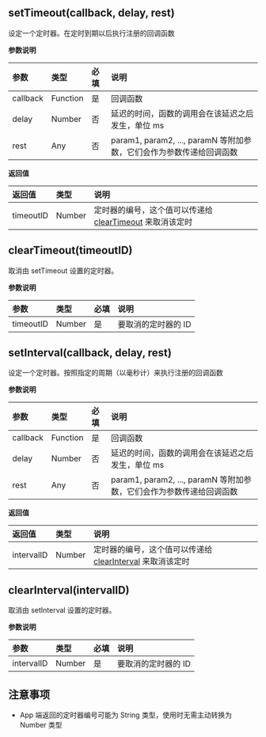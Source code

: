 ## setTimeout(callback, delay, rest)

设定一个定时器。在定时到期以后执行注册的回调函数

**参数说明**

|参数|类型|必填|说明|
|:-|:-|:-|:-|
|callback|Function|是|回调函数|
|delay|Number|否|延迟的时间，函数的调用会在该延迟之后发生，单位 ms|
|rest|Any|否|param1, param2, ..., paramN 等附加参数，它们会作为参数传递给回调函数|


**返回值**

|返回值|类型|说明|
|:-|:-|:-|
|timeoutID|Number|定时器的编号，这个值可以传递给 [clearTimeout](/api/timer?id=cleartimeout) 来取消该定时|

## clearTimeout(timeoutID)

取消由 setTimeout 设置的定时器。

**参数说明**

|参数|类型|必填|说明|
|:-|:-|:-|:-|
|timeoutID|Number|是|要取消的定时器的 ID|


## setInterval(callback, delay, rest)
设定一个定时器。按照指定的周期（以毫秒计）来执行注册的回调函数

**参数说明**

|参数|类型|必填|说明|
|:-|:-|:-|:-|
|callback|Function|是|回调函数|
|delay|Number|否|延迟的时间，函数的调用会在该延迟之后发生，单位 ms|
|rest|Any|否|param1, param2, ..., paramN 等附加参数，它们会作为参数传递给回调函数|


**返回值**

|返回值|类型|说明|
|:-|:-|:-|
|intervalID|Number|定时器的编号，这个值可以传递给 [clearInterval](/api/timer?id=clearinterval) 来取消该定时|


## clearInterval(intervalID)

取消由 setInterval 设置的定时器。

**参数说明**

|参数|类型|必填|说明|
|:-|:-|:-|:-|
|intervalID|Number|是|要取消的定时器的 ID|

## 注意事项
* App 端返回的定时器编号可能为 String 类型，使用时无需主动转换为 Number 类型